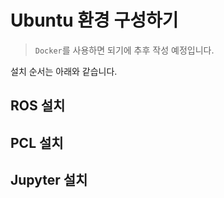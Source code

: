 # Ubuntu 환경 구성하기

> `Docker`를 사용하면 되기에 추후 작성 예정입니다.

설치 순서는 아래와 같습니다. 

## ROS 설치



## PCL 설치


## Jupyter 설치
